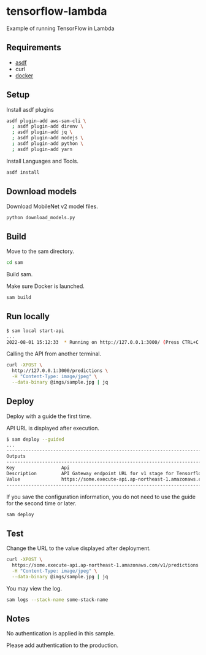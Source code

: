 # tensorflow-lambda

Example of running TensorFlow in Lambda

## Requirements

- [asdf]
- curl
- [docker]

## Setup

Install asdf plugins

```bash
asdf plugin-add aws-sam-cli \
  ; asdf plugin-add direnv \
  ; asdf plugin-add jq \
  ; asdf plugin-add nodejs \
  ; asdf plugin-add python \
  ; asdf plugin-add yarn
```

Install Languages and Tools.

```bash
asdf install
```

## Download models

Download MobileNet v2 model files.

```bash
python download_models.py
```

## Build

Move to the sam directory.

```bash
cd sam
```

Build sam.

Make sure Docker is launched.

```bash
sam build
```

## Run locally

```bash
$ sam local start-api
...
2022-08-01 15:12:33  * Running on http://127.0.0.1:3000/ (Press CTRL+C to quit)
```

Calling the API from another terminal.

```bash
curl -XPOST \
  http://127.0.0.1:3000/predictions \
  -H "Content-Type: image/jpeg" \
  --data-binary @imgs/sample.jpg | jq
```

## Deploy

Deploy with a guide the first time.

API URL is displayed after execution.

```bash
$ sam deploy --guided
...
-------------------------------------------------------------------------------------------------------
Outputs
-------------------------------------------------------------------------------------------------------
Key                 Api
Description         API Gateway endpoint URL for v1 stage for Tensorflow sample function
Value               https://some.execute-api.ap-northeast-1.amazonaws.com/v1/predictions
-------------------------------------------------------------------------------------------------------
```

If you save the configuration information,
you do not need to use the guide for the second time or later.

```bash
sam deploy
```

## Test

Change the URL to the value displayed after deployment.

```bash
curl -XPOST \
  https://some.execute-api.ap-northeast-1.amazonaws.com/v1/predictions \
  -H "Content-Type: image/jpeg" \
  --data-binary @imgs/sample.jpg | jq
```

You may view the log.

```bash
sam logs --stack-name some-stack-name
```

## Notes

No authentication is applied in this sample.

Please add authentication to the production.

[asdf]: https://asdf-vm.com/
[docker]: https://www.docker.com/
